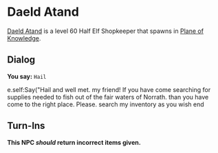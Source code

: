 # Daeld Atand



[Daeld Atand](/npc/202064) is a level 60 Half Elf Shopkeeper that spawns in [Plane of Knowledge](/zone/202).



## Dialog

**You say:** `Hail`



e.self:Say("Hail and well met. my friend! If you have come searching for supplies needed to fish out of the fair waters of Norrath. than you have come to the right place. Please. search my inventory as you wish 
end



## Turn-Ins



**This NPC *should* return incorrect items given.**





